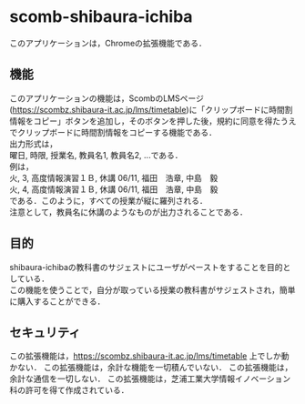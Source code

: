 # scomb-shibaura-ichiba
このアプリケーションは，Chromeの拡張機能である．  

## 機能
このアプリケーションの機能は，ScombのLMSページ(https://scombz.shibaura-it.ac.jp/lms/timetable)に「クリップボードに時間割情報をコピー」ボタンを追加し，そのボタンを押した後，規約に同意を得たうえでクリップボードに時間割情報をコピーする機能である．  
出力形式は，  
曜日, 時限, 授業名, 教員名1, 教員名2, ...である．  
例は，  
火, 3, 高度情報演習１Ｂ, 休講 06/11, 福田　浩章, 中島　毅   
火, 4, 高度情報演習１Ｂ, 休講 06/11, 福田　浩章, 中島　毅  
である．このように，すべての授業が縦に羅列される．  
注意として，教員名に休講のようなものが出力されることである．  

## 目的
shibaura-ichibaの教科書のサジェストにユーザがペーストをすることを目的としている．  
この機能を使うことで，自分が取っている授業の教科書がサジェストされ，簡単に購入することができる．  

## セキュリティ
この拡張機能は，https://scombz.shibaura-it.ac.jp/lms/timetable 上でしか動かない．
この拡張機能は，余計な機能を一切積んでいない．
この拡張機能は，余計な通信を一切しない．
この拡張機能は，芝浦工業大学情報イノベーション科の許可を得て作成されている．
